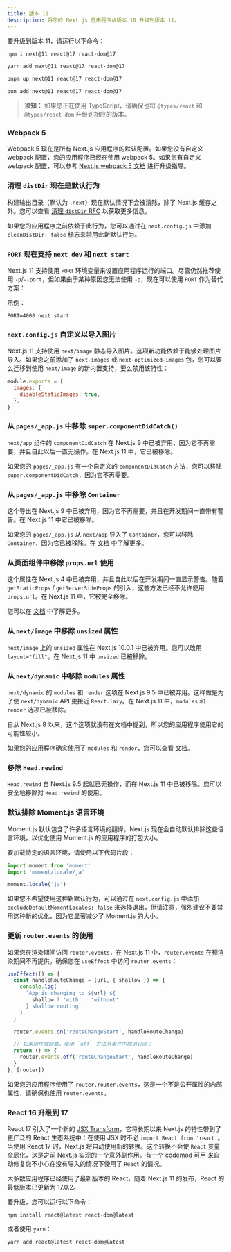 ```yaml
---
title: 版本 11
description: 将您的 Next.js 应用程序从版本 10 升级到版本 11。
---
```


要升级到版本 11，请运行以下命令：

```bash 
npm i next@11 react@17 react-dom@17
```

```bash 
yarn add next@11 react@17 react-dom@17
```

```bash 
pnpm up next@11 react@17 react-dom@17
```

```bash 
bun add next@11 react@17 react-dom@17
```

> **须知：** 如果您正在使用 TypeScript，请确保也将 `@types/react` 和 `@types/react-dom` 升级到相应的版本。

### Webpack 5

Webpack 5 现在是所有 Next.js 应用程序的默认配置。如果您没有自定义 webpack 配置，您的应用程序已经在使用 webpack 5。如果您有自定义 webpack 配置，可以参考 [Next.js webpack 5 文档](/docs/messages/webpack5) 进行升级指导。

### 清理 `distDir` 现在是默认行为

构建输出目录（默认为 `.next`）现在默认情况下会被清除，除了 Next.js 缓存之外。您可以查看 [清理 `distDir` RFC](https://github.com/vercel/next.js/discussions/6009) 以获取更多信息。

如果您的应用程序之前依赖于此行为，您可以通过在 `next.config.js` 中添加 `cleanDistDir: false` 标志来禁用此新默认行为。

### `PORT` 现在支持 `next dev` 和 `next start`

Next.js 11 支持使用 `PORT` 环境变量来设置应用程序运行的端口。尽管仍然推荐使用 `-p`/`--port`，但如果由于某种原因您无法使用 `-p`，现在可以使用 `PORT` 作为替代方案：

示例：

```
PORT=4000 next start
```

### `next.config.js` 自定义以导入图片

Next.js 11 支持使用 `next/image` 静态导入图片。这项新功能依赖于能够处理图片导入。如果您之前添加了 `next-images` 或 `next-optimized-images` 包，您可以要么迁移到使用 `next/image` 的新内置支持，要么禁用该特性：

```js filename="next.config.js"
module.exports = {
  images: {
    disableStaticImages: true,
  },
}
```

### 从 `pages/_app.js` 中移除 `super.componentDidCatch()`

`next/app` 组件的 `componentDidCatch` 在 Next.js 9 中已被弃用，因为它不再需要，并且自此以后一直无操作。在 Next.js 11 中，它已被移除。

如果您的 `pages/_app.js` 有一个自定义的 `componentDidCatch` 方法，您可以移除 `super.componentDidCatch`，因为它不再需要。

### 从 `pages/_app.js` 中移除 `Container`

这个导出在 Next.js 9 中已被弃用，因为它不再需要，并且在开发期间一直带有警告。在 Next.js 11 中它已被移除。

如果您的 `pages/_app.js` 从 `next/app` 导入了 `Container`，您可以移除 `Container`，因为它已被移除。在 [文档](/docs/messages/app-container-deprecated) 中了解更多。

### 从页面组件中移除 `props.url` 使用

这个属性在 Next.js 4 中已被弃用，并且自此以后在开发期间一直显示警告。随着 `getStaticProps` / `getServerSideProps` 的引入，这些方法已经不允许使用 `props.url`。在 Next.js 11 中，它被完全移除。

您可以在 [文档](/docs/messages/url-deprecated) 中了解更多。

### 从 `next/image` 中移除 `unsized` 属性

`next/image` 上的 `unsized` 属性在 Next.js 10.0.1 中已被弃用。您可以改用 `layout="fill"`。在 Next.js 11 中 `unsized` 已被移除。

### 从 `next/dynamic` 中移除 `modules` 属性

`next/dynamic` 的 `modules` 和 `render` 选项在 Next.js 9.5 中已被弃用。这样做是为了使 `next/dynamic` API 更接近 `React.lazy`。在 Next.js 11 中，`modules` 和 `render` 选项已被移除。

自从 Next.js 8 以来，这个选项就没有在文档中提到，所以您的应用程序使用它的可能性较小。

如果您的应用程序确实使用了 `modules` 和 `render`，您可以查看 [文档](/docs/messages/next-dynamic-modules)。
### 移除 `Head.rewind`

`Head.rewind` 自 Next.js 9.5 起就已无操作，而在 Next.js 11 中已被移除。您可以安全地移除对 `Head.rewind` 的使用。

### 默认排除 Moment.js 语言环境

Moment.js 默认包含了许多语言环境的翻译。Next.js 现在会自动默认排除这些语言环境，以优化使用 Moment.js 的应用程序的打包大小。

要加载特定的语言环境，请使用以下代码片段：

```js
import moment from 'moment'
import 'moment/locale/ja'

moment.locale('ja')
```

如果您不希望使用这种新默认行为，可以通过在 `next.config.js` 中添加 `excludeDefaultMomentLocales: false` 来选择退出，但请注意，强烈建议不要禁用这种新的优化，因为它显著减少了 Moment.js 的大小。

### 更新 `router.events` 的使用

如果您在渲染期间访问 `router.events`，在 Next.js 11 中，`router.events` 在预渲染期间不再提供。确保您在 `useEffect` 中访问 `router.events`：

```js
useEffect(() => {
  const handleRouteChange = (url, { shallow }) => {
    console.log(
      `App is changing to ${url} ${
        shallow ? 'with' : 'without'
      } shallow routing`
    )
  }

  router.events.on('routeChangeStart', handleRouteChange)

  // 如果组件被卸载，使用 `off` 方法从事件中取消订阅：
  return () => {
    router.events.off('routeChangeStart', handleRouteChange)
  }
}, [router])
```

如果您的应用程序使用了 `router.router.events`，这是一个不是公开属性的内部属性，请确保也使用 `router.events`。

### React 16 升级到 17

React 17 引入了一个新的 [JSX Transform](https://reactjs.org/blog/2020/09/22/introducing-the-new-jsx-transform.html)，它将长期以来 Next.js 的特性带到了更广泛的 React 生态系统中：在使用 JSX 时不必 `import React from 'react'`。当使用 React 17 时，Next.js 将自动使用新的转换。这个转换不会使 `React` 变量全局化，这是之前 Next.js 实现的一个意外副作用。[有一个 codemod 可用](/docs/pages/building-your-application/upgrading/codemods#add-missing-react-import) 来自动修复您不小心在没有导入的情况下使用了 `React` 的情况。

大多数应用程序已经使用了最新版本的 React，随着 Next.js 11 的发布，React 的最低版本已更新为 17.0.2。

要升级，您可以运行以下命令：

```
npm install react@latest react-dom@latest
```

或者使用 `yarn`：

```
yarn add react@latest react-dom@latest
```